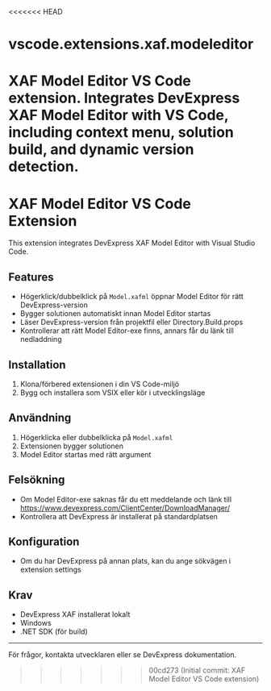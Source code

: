 <<<<<<< HEAD
# vscode.extensions.xaf.modeleditor
XAF Model Editor VS Code extension. Integrates DevExpress XAF Model Editor with VS Code, including context menu, solution build, and dynamic version detection.
=======
# XAF Model Editor VS Code Extension

This extension integrates DevExpress XAF Model Editor with Visual Studio Code.

## Features
- Högerklick/dubbelklick på `Model.xafml` öppnar Model Editor för rätt DevExpress-version
- Bygger solutionen automatiskt innan Model Editor startas
- Läser DevExpress-version från projektfil eller Directory.Build.props
- Kontrollerar att rätt Model Editor-exe finns, annars får du länk till nedladdning

## Installation
1. Klona/förbered extensionen i din VS Code-miljö
2. Bygg och installera som VSIX eller kör i utvecklingsläge

## Användning
1. Högerklicka eller dubbelklicka på `Model.xafml`
2. Extensionen bygger solutionen
3. Model Editor startas med rätt argument

## Felsökning
- Om Model Editor-exe saknas får du ett meddelande och länk till https://www.devexpress.com/ClientCenter/DownloadManager/
- Kontrollera att DevExpress är installerat på standardplatsen

## Konfiguration
- Om du har DevExpress på annan plats, kan du ange sökvägen i extension settings

## Krav
- DevExpress XAF installerat lokalt
- Windows
- .NET SDK (för build)

---

För frågor, kontakta utvecklaren eller se DevExpress dokumentation.
>>>>>>> 00cd273 (Initial commit: XAF Model Editor VS Code extension)
